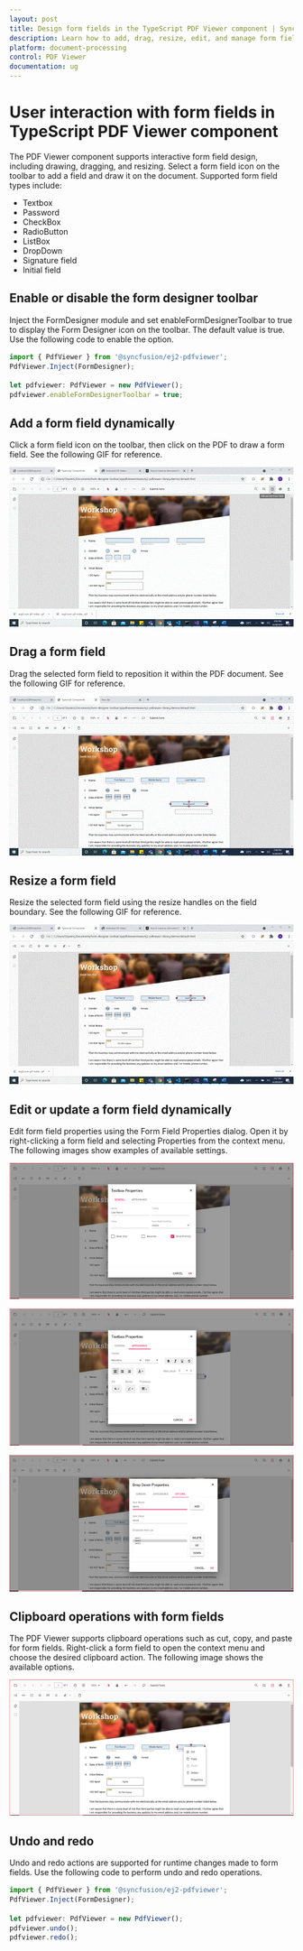 ```yaml
---
layout: post
title: Design form fields in the TypeScript PDF Viewer component | Syncfusion
description: Learn how to add, drag, resize, edit, and manage form fields using the UI in the Syncfusion TypeScript PDF Viewer component.
platform: document-processing
control: PDF Viewer
documentation: ug
---
```


# User interaction with form fields in TypeScript PDF Viewer component

The PDF Viewer component supports interactive form field design, including drawing, dragging, and resizing. Select a form field icon on the toolbar to add a field and draw it on the document. Supported form field types include:

- Textbox
- Password
- CheckBox
- RadioButton
- ListBox
- DropDown
- Signature field
- Initial field

## Enable or disable the form designer toolbar

Inject the FormDesigner module and set enableFormDesignerToolbar to true to display the Form Designer icon on the toolbar. The default value is true. Use the following code to enable the option.

```ts
import { PdfViewer } from '@syncfusion/ej2-pdfviewer';
PdfViewer.Inject(FormDesigner);

let pdfviewer: PdfViewer = new PdfViewer();
pdfviewer.enableFormDesignerToolbar = true;

```

## Add a form field dynamically

Click a form field icon on the toolbar, then click on the PDF to draw a form field. See the following GIF for reference.

![Add a form field using the toolbar](../images/addformfield.gif)

## Drag a form field

Drag the selected form field to reposition it within the PDF document. See the following GIF for reference.

![Drag a selected form field in the PDF Viewer](../images/dragformfield.gif)

## Resize a form field

Resize the selected form field using the resize handles on the field boundary. See the following GIF for reference.

![Resize a selected form field in the PDF Viewer](../images/resizeformfield.gif)

## Edit or update a form field dynamically

Edit form field properties using the Form Field Properties dialog. Open it by right-clicking a form field and selecting Properties from the context menu. The following images show examples of available settings.

![Form field general properties dialog](../images/generalproperties.png)

![Form field appearance properties dialog](../images/appearanceproperties.png)

![DropDown field properties dialog](../images/dropdownproperties.png)

## Clipboard operations with form fields

The PDF Viewer supports clipboard operations such as cut, copy, and paste for form fields. Right-click a form field to open the context menu and choose the desired clipboard action. The following image shows the available options.

![Clipboard options for a form field in the context menu](../images/clipboardformfield.png)

## Undo and redo

Undo and redo actions are supported for runtime changes made to form fields. Use the following code to perform undo and redo operations.

```ts
import { PdfViewer } from '@syncfusion/ej2-pdfviewer';
PdfViewer.Inject(FormDesigner);

let pdfviewer: PdfViewer = new PdfViewer();
pdfviewer.undo();
pdfviewer.redo();

```
